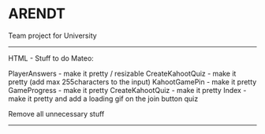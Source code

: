 # ARENDT
Team project for University


__________________________________________________________
HTML - Stuff to do 
Mateo: 

PlayerAnswers - make it pretty / resizable
CreateKahootQuiz - make it pretty (add max 255characters to the input)
KahootGamePin - make it pretty 
GameProgress - make it pretty
CreateKahootQuiz - make it pretty
Index - make it pretty and add a loading gif on the join button quiz

Remove all unnecessary stuff
__________________________________________________________